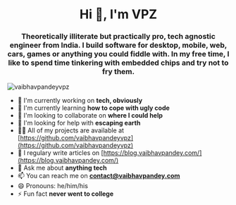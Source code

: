 <h1 align="center">Hi 👋, I'm VPZ</h1>
<h3 align="center">
  Theoretically illiterate but practically pro, tech agnostic engineer from India.
  I build software for desktop, mobile, web, cars, games or anything you could fiddle with.
  In my free time, I like to spend time tinkering with embedded chips and try not to fry them.
</h3>

<p align="left"> <img src="https://komarev.com/ghpvc/?username=vaibhavpandeyvpz" alt="vaibhavpandeyvpz" /> </p>

- 🔭 I'm currently working on **tech, obviously**
- 🌱 I'm currently learning **how to cope with ugly code**
- 👯 I'm looking to collaborate on **where I could help**
- 🤝 I'm looking for help with **escaping earth**
- 👨‍💻 All of my projects are available at [https://github.com/vaibhavpandeyvpz](https://github.com/vaibhavpandeyvpz)
- 📝 I regulary write articles on [https://blog.vaibhavpandey.com/](https://blog.vaibhavpandey.com/)
- 💬 Ask me about **anything tech**
- 📫 You can reach me on **contact@vaibhavpandey.com**
- 😄 Pronouns: he/him/his
- ⚡ Fun fact **never went to college**
